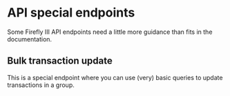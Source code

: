 # API special endpoints

Some Firefly III API endpoints need a little more guidance than fits in the documentation.

## Bulk transaction update

This is a special endpoint where you can use (very) basic queries to update transactions in a group.

